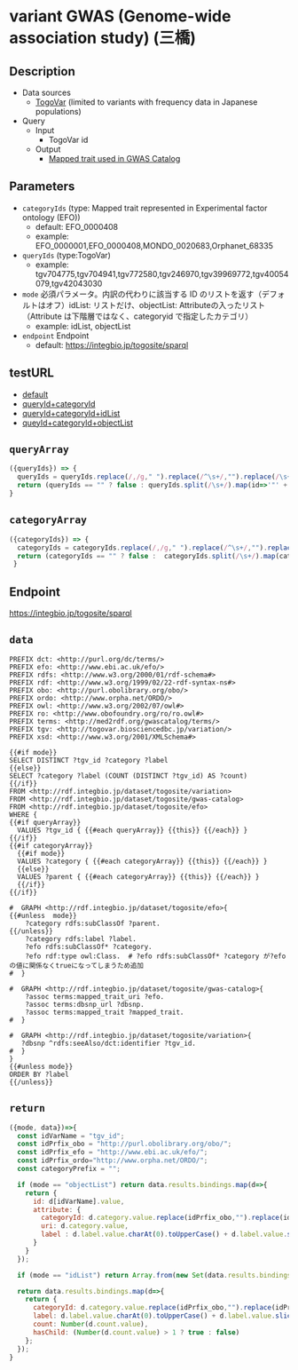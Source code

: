 # variant GWAS (Genome-wide association study) (三橋)

## Description

- Data sources
    -  [TogoVar](https://togovar.biosciencedbc.jp/?) (limited to variants with frequency data in Japanese populations)
- Query
    - Input
        - TogoVar id
    - Output
        -  [Mapped trait used in GWAS Catalog](https://www.ebi.ac.uk/gwas/docs/ontology)

## Parameters

* `categoryIds` (type: Mapped trait represented in Experimental factor ontology (EFO))
  * default: EFO_0000408
  * example: EFO_0000001,EFO_0000408,MONDO_0020683,Orphanet_68335
* `queryIds` (type:TogoVar)
  * example: tgv704775,tgv704941,tgv772580,tgv246970,tgv39969772,tgv40054079,tgv42043030
* `mode` 必須パラメータ。内訳の代わりに該当する ID のリストを返す（デフォルトはオフ）idList: リストだけ、objectList: Attributeの入ったリスト（Attribute は下階層ではなく、categoryid で指定したカテゴリ）
  * example: idList, objectList
* `endpoint` Endpoint
  * default: https://integbio.jp/togosite/sparql

## testURL
- [default](https://integbio.jp/togosite_dev/sparqlist/api/variant_gwas_togovar?categoryIds=EFO_0000401&queryIds=&mode=)
- [queryId+categoryId](https://integbio.jp/togosite_dev/sparqlist/api/variant_gwas_togovar?categoryIds=EFO_0000401&queryIds=tgv704775%2Ctgv704941&mode=)
- [queryId+categoryId+idList](https://integbio.jp/togosite_dev/sparqlist/api/variant_gwas_togovar?categoryIds=EFO_0000401&queryIds=tgv48208871%2Ctgv48208872%2Ctgv48208877&mode=idList)
- [queyId+categoryId+objectList](https://integbio.jp/togosite_dev/sparqlist/api/variant_gwas_togovar?categoryIds=EFO_0000401&queryIds=tgv48208871%2Ctgv48208872%2Ctgv48208877&mode=objectList)

## `queryArray`
```javascript
({queryIds}) => {
  queryIds = queryIds.replace(/,/g," ").replace(/^\s+/,"").replace(/\s+$/,"");
  return (queryIds == "" ? false : queryIds.split(/\s+/).map(id=>'"' + id + '"'));
}
```

## `categoryArray`
```javascript
({categoryIds}) => {
  categoryIds = categoryIds.replace(/,/g," ").replace(/^\s+/,"").replace(/\s+$/,"");
  return (categoryIds == "" ? false :  categoryIds.split(/\s+/).map(categoryId=>categoryId.replace("EFO_","efo:EFO_").replace("MONDO_","obo:MONDO_").replace("Orphanet_","ordo:Orphanet_").replace("BFO_","obo:BFO_").replace("IAO_","obo:IAO_")))
 }
```

## Endpoint

https://integbio.jp/togosite/sparql

## `data`

```sparql
PREFIX dct: <http://purl.org/dc/terms/>
PREFIX efo: <http://www.ebi.ac.uk/efo/>
PREFIX rdfs: <http://www.w3.org/2000/01/rdf-schema#>
PREFIX rdf: <http://www.w3.org/1999/02/22-rdf-syntax-ns#>
PREFIX obo: <http://purl.obolibrary.org/obo/>
PREFIX ordo: <http://www.orpha.net/ORDO/>
PREFIX owl: <http://www.w3.org/2002/07/owl#>
PREFIX ro: <http://www.obofoundry.org/ro/ro.owl#>
PREFIX terms: <http://med2rdf.org/gwascatalog/terms/>
PREFIX tgv: <http://togovar.biosciencedbc.jp/variation/>
PREFIX xsd: <http://www.w3.org/2001/XMLSchema#>

{{#if mode}}
SELECT DISTINCT ?tgv_id ?category ?label
{{else}}
SELECT ?category ?label (COUNT (DISTINCT ?tgv_id) AS ?count) 
{{/if}}
FROM <http://rdf.integbio.jp/dataset/togosite/variation>
FROM <http://rdf.integbio.jp/dataset/togosite/gwas-catalog>
FROM <http://rdf.integbio.jp/dataset/togosite/efo>
WHERE {
{{#if queryArray}}
  VALUES ?tgv_id { {{#each queryArray}} {{this}} {{/each}} }
{{/if}}
{{#if categoryArray}}
  {{#if mode}}
  VALUES ?category { {{#each categoryArray}} {{this}} {{/each}} } 
  {{else}}
  VALUES ?parent { {{#each categoryArray}} {{this}} {{/each}} }
  {{/if}}
{{/if}}

#  GRAPH <http://rdf.integbio.jp/dataset/togosite/efo>{
{{#unless  mode}}
    ?category rdfs:subClassOf ?parent.
{{/unless}}
    ?category rdfs:label ?label.
    ?efo rdfs:subClassOf* ?category.
    ?efo rdf:type owl:Class.  # ?efo rdfs:subClassOf* ?category が?efoの値に関係なくtrueになってしまうため追加
#  }

#  GRAPH <http://rdf.integbio.jp/dataset/togosite/gwas-catalog>{
    ?assoc terms:mapped_trait_uri ?efo.
    ?assoc terms:dbsnp_url ?dbsnp.
    ?assoc terms:mapped_trait ?mapped_trait.
#  }

#  GRAPH <http://rdf.integbio.jp/dataset/togosite/variation>{
   ?dbsnp ^rdfs:seeAlso/dct:identifier ?tgv_id.
#  } 
}
{{#unless mode}}  
ORDER BY ?label
{{/unless}}
```

## `return`
```javascript
({mode, data})=>{
  const idVarName = "tgv_id";
  const idPrfix_obo = "http://purl.obolibrary.org/obo/";
  const idPrfix_efo = "http://www.ebi.ac.uk/efo/";
  const idPrfix_ordo="http://www.orpha.net/ORDO/";
  const categoryPrefix = "";

  if (mode == "objectList") return data.results.bindings.map(d=>{
    return {
      id: d[idVarName].value, 
      attribute: {
        categoryId: d.category.value.replace(idPrfix_obo,"").replace(idPrfix_efo,"").replace(idPrfix_ordo,""),
        uri: d.category.value,
        label : d.label.value.charAt(0).toUpperCase() + d.label.value.slice(1)   // 先頭の１文字だけを大文字にする。
      }
    }
  });

  if (mode == "idList") return Array.from(new Set(data.results.bindings.map(d=>d[idVarName].value.replace(idPrfix_obo,"").replace(idPrfix_efo,"").replace(idPrfix_ordo,"")))); 

  return data.results.bindings.map(d=>{ 
    return {
      categoryId: d.category.value.replace(idPrfix_obo,"").replace(idPrfix_efo,"").replace(idPrfix_ordo,""),
      label: d.label.value.charAt(0).toUpperCase() + d.label.value.slice(1),   // 先頭の１文字だけを大文字にする。
      count: Number(d.count.value),
      hasChild: (Number(d.count.value) > 1 ? true : false)  
    };
  });	
}

